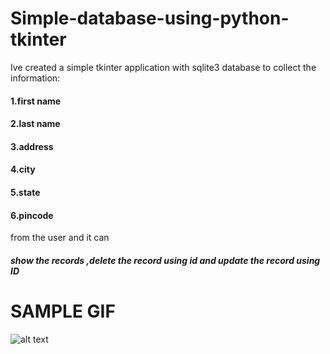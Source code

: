 # Simple-database-using-python-tkinter

Ive created a simple tkinter application with sqlite3 database
to collect the information:

#### 1.first name
#### 2.last name
#### 3.address
#### 4.city
#### 5.state
#### 6.pincode

from the user and it can 
##### show the records ,delete the record using id and update the record using ID

# SAMPLE GIF

![alt text](https://github.com/SRVikash/Simple-database-using-python-tkinter/blob/main/screenshots/recording.gif)

